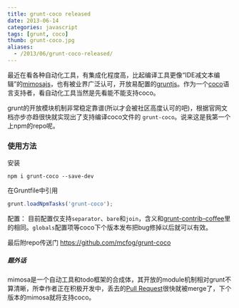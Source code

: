 ```yaml
---
title: grunt-coco released
date: 2013-06-14
categories: javascript
tags: [grunt, coco]
thumb: grunt-coco.jpg
aliases:
  - /2013/06/grunt-coco-released/
---
```


最近在看各种自动化工具，有集成化程度高，比起编译工具更像“IDE减文本编辑”的[mimosajs](http://mimosajs.com)，也有被业界广泛认可，开放易配置的[gruntjs](http://gruntjs.com)。作为一个[coco](https://github.com/satyr/coco)语言支持者，看自动化工具当然是先看能不能支持coco。

<!--more-->

grunt的开放模块机制非常稳定靠谱(所以才会被社区高度认可的吧)，根据官网文档亦步亦趋很快就实现出了支持编译coco文件的 `grunt-coco`。说来这是我第一个上npm的repo呢。

### 使用方法
安装

```shell
npm i grunt-coco --save-dev
```

在Gruntfile中引用

```js
grunt.loadNpmTasks('grunt-coco');
```

配置： 目前配置仅支持`separator`、`bare`和`join`，含义和[grunt-contrib-coffee](https://github.com/gruntjs/grunt-contrib-coffee#options)里的相同。`globals`配置项等coco下个版本发布把bug修掉以后就可以有效。

最后附repo传送门 <https://github.com/mcfog/grunt-coco>


##### 题外话
mimosa是一个自动工具和todo框架的合成体，其开放的module机制相对grunt不算清晰，所幸作者正在积极开发中，丢去的[Pull Request](https://github.com/dbashford/mimosa/pull/214)很快就被merge了，下个版本的mimosa就将支持coco。


